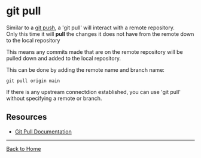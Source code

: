 # git pull
Similar to a [git push](./Push.md), a 'git pull' will interact with a remote repository.  
Only this time it will **pull** the changes it does not have from the remote down to the local repository

This means any commits made that are on the remote repository will be pulled down and added to the local repository.

This can be done by adding the remote name and branch name:
```
git pull origin main
```

If there is any upstream connectdion established, you can use 'git pull' without specifying a remote or branch.

## Resources
- [Git Pull Documentation](https://git-scm.com/docs/git-pull)
___
[Back to Home](../README.md)
